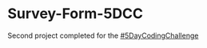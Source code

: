 # Survey-Form-5DCC

Second project completed for the [#5DayCodingChallenge](https://github.com/reMRKableDev/5-day-coding-challenge)

